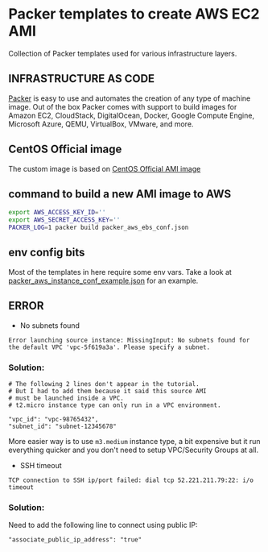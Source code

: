 Packer templates to create AWS EC2 AMI
=============


Collection of Packer templates used for various infrastructure layers.


## INFRASTRUCTURE AS CODE

[Packer](https://www.packer.io/docs/index.html) is easy to use and automates the creation of any type of machine image. Out of the box Packer comes with support to build images for Amazon EC2, CloudStack, DigitalOcean, Docker, Google Compute Engine, Microsoft Azure, QEMU, VirtualBox, VMware, and more.


## CentOS Official image

The custom image is based on [CentOS Official AMI image](https://wiki.centos.org/Cloud/AWS)


## command to build a new AMI image to AWS

``` bash
export AWS_ACCESS_KEY_ID=''
export AWS_SECRET_ACCESS_KEY=''
PACKER_LOG=1 packer build packer_aws_ebs_conf.json
```

## env config bits
Most of the templates in here require some env vars.  Take a look at
[packer_aws_instance_conf_example.json](./packer_aws_instance_conf_example.json) for an example.


## ERROR

- No subnets found

```Error launching source instance: MissingInput: No subnets found for the default VPC 'vpc-5f619a3a'. Please specify a subnet.```

### Solution:

```
# The following 2 lines don't appear in the tutorial.
# But I had to add them because it said this source AMI
# must be launched inside a VPC.
# t2.micro instance type can only run in a VPC environment.

"vpc_id": "vpc-98765432",
"subnet_id": "subnet-12345678"
```

More easier way is to use `m3.medium` instance type,
a bit expensive but it run everything quicker and you don't need to setup VPC/Security Groups at all.

- SSH timeout

```TCP connection to SSH ip/port failed: dial tcp 52.221.211.79:22: i/o timeout```

### Solution:

Need to add the following line to connect using public IP:

```"associate_public_ip_address": "true"```


